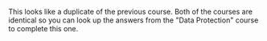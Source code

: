 This looks like a duplicate of the previous course. Both of the courses are identical so you can look up the answers from the "Data Protection" course to complete this one.

